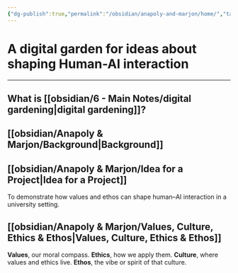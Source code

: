 ```yaml
---
{"dg-publish":true,"permalink":"/obsidian/anapoly-and-marjon/home/","tags":["gardenEntry"],"created":"2025-08-11T21:46:53.866+01:00","updated":"2025-08-12T08:02:15.851+01:00"}
---
```


# A digital garden for ideas about shaping Human-AI interaction

---

## What is [[obsidian/6 - Main Notes/digital gardening\|digital gardening]]? 

## [[obsidian/Anapoly & Marjon/Background\|Background]] 

## [[obsidian/Anapoly & Marjon/Idea for a Project\|Idea for a Project]]   
To demonstrate how values and ethos can shape human–AI interaction in a university setting.

## [[obsidian/Anapoly & Marjon/Values, Culture, Ethics & Ethos\|Values, Culture, Ethics & Ethos]]

**Values**, our moral compass.
**Ethics**, how we apply them.
**Culture**, where values and ethics live.
**Ethos**, the vibe or spirit of that culture.